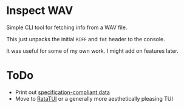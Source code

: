 # Inspect WAV

Simple CLI tool for fetching info from a WAV file.

This just unpacks the initial `RIFF` and `fmt` header to the console.

It was useful for some of my own work. I might add on features later.

# ToDo
- Print out [specification-compliant data](https://www.mmsp.ece.mcgill.ca/Documents/AudioFormats/WAVE/WAVE.html)
- Move to [RataTUI](https://github.com/ratatui-org/ratatui) or a generally more aesthetically pleasing TUI